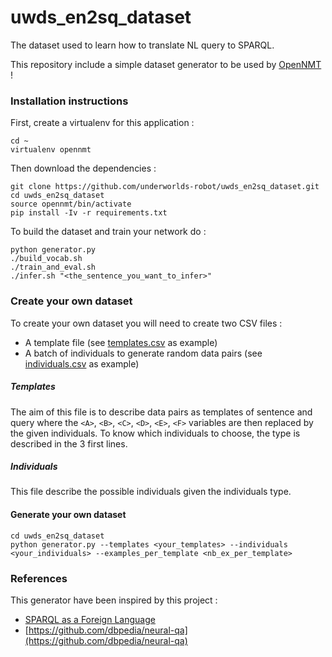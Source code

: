 # uwds_en2sq_dataset

The dataset used to learn how to translate NL query to SPARQL.

This repository include a simple dataset generator to be used by [OpenNMT](http://opennmt.net/OpenNMT-tf/index.html) !

### Installation instructions

First, create a virtualenv for this application :
```shell
cd ~
virtualenv opennmt
```

Then download the dependencies :
```shell
git clone https://github.com/underworlds-robot/uwds_en2sq_dataset.git
cd uwds_en2sq_dataset
source opennmt/bin/activate
pip install -Iv -r requirements.txt
```

To build the dataset and train your network do :
```shell
python generator.py
./build_vocab.sh
./train_and_eval.sh
./infer.sh "<the_sentence_you_want_to_infer>"
```

### Create your own dataset

To create your own dataset you will need to create two CSV files :
* A template file (see [templates.csv](templates.csv) as example)
* A batch of individuals to generate random data pairs (see [individuals.csv](individuals.csv) as example)

##### Templates

The aim of this file is to describe data pairs as templates of sentence and query where the `<A>`, `<B>`, `<C>`, `<D>`, `<E>`, `<F>` variables are then replaced by the given individuals.
To know which individuals to choose, the type is described in the 3 first lines.

##### Individuals

This file describe the possible individuals given the individuals type.

#### Generate your own dataset

```shell
cd uwds_en2sq_dataset
python generator.py --templates <your_templates> --individuals <your_individuals> --examples_per_template <nb_ex_per_template>
```

### References

This generator have been inspired by this project :
* [SPARQL as a Foreign Language](https://arxiv.org/abs/1708.07624)
* [https://github.com/dbpedia/neural-qa](https://github.com/dbpedia/neural-qa)
